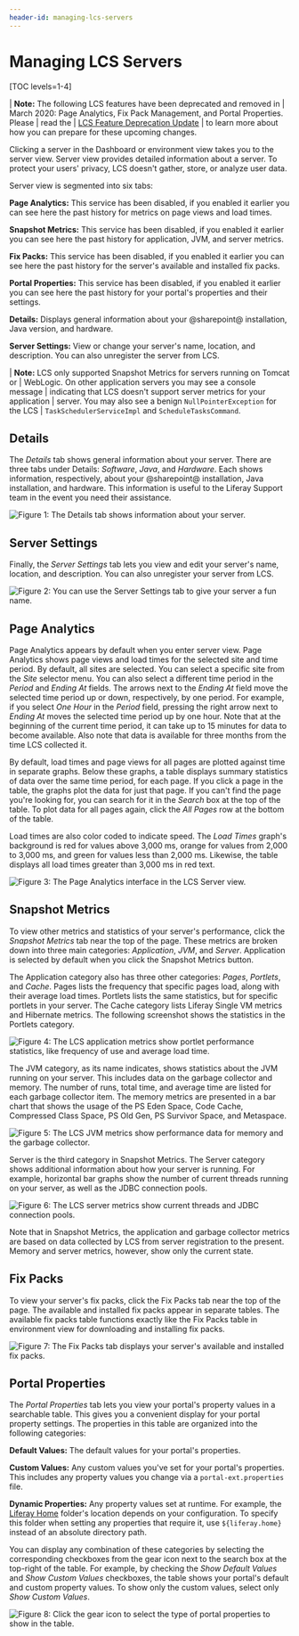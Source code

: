 ```yaml
---
header-id: managing-lcs-servers
---
```


# Managing LCS Servers

[TOC levels=1-4]

| **Note:** The following LCS features have been deprecated and removed in
| March 2020: Page Analytics, Fix Pack Management, and Portal Properties. Please
| read the 
| [LCS Feature Deprecation Update](https://help.liferay.com/hc/en-us/articles/360037317691-Liferay-Connected-Services-Feature-Deprecation-Update-March-2020)
| to learn more about how you can prepare for these upcoming changes. 

Clicking a server in the Dashboard or environment view takes you to the server 
view. Server view provides detailed information about a server. To protect your users' privacy, LCS doesn't 
gather, store, or analyze user data. 

Server view is segmented into six tabs: 

**Page Analytics:** This service has been disabled, if you enabled it earlier you can see here the past history for metrics on page views and load times.

**Snapshot Metrics:** This service has been disabled, if you enabled it earlier you can see here the past history for application, JVM, and server metrics.

**Fix Packs:** This service has been disabled, if you enabled it earlier you can see here the past history for the server's available and installed fix packs.

**Portal Properties:** This service has been disabled, if you enabled it earlier you can see here the past history for your portal's properties and their settings.

**Details:** Displays general information about your @sharepoint@ installation, 
Java version, and hardware.
 
**Server Settings:** View or change your server's name, location, and 
description. You can also unregister the server from LCS. 

| **Note:** LCS only supported Snapshot Metrics for servers running on Tomcat or 
| WebLogic. On other application servers you may see a console message 
| indicating that LCS doesn't support server metrics for your application 
| server. You may also see a benign `NullPointerException` for the LCS 
| `TaskSchedulerServiceImpl` and `ScheduleTasksCommand`. 

## Details

The *Details* tab shows general information about your server. There are three 
tabs under Details: *Software*, *Java*, and *Hardware*. Each shows information, 
respectively, about your @sharepoint@ installation, Java installation, and 
hardware. This information is useful to the Liferay Support team in the event 
you need their assistance. 

![Figure 1: The Details tab shows information about your server.](../../../images-dxp/lcs-server-details.png)

## Server Settings

Finally, the *Server Settings* tab lets you view and edit your server's name,
location, and description. You can also unregister your server from LCS. 

![Figure 2: You can use the Server Settings tab to give your server a fun name.](../../../images-dxp/lcs-server-settings.png)

## Page Analytics

Page Analytics appears by default when you enter server view. Page Analytics
shows page views and load times for the selected site and time period. By
default, all sites are selected. You can select a specific site from the *Site*
selector menu. You can also select a different time period in the *Period* and
*Ending At* fields. The arrows next to the *Ending At* field move the selected
time period up or down, respectively, by one period. For example, if you select
*One Hour* in the *Period* field, pressing the right arrow next to *Ending At*
moves the selected time period up by one hour. Note that at the beginning of the
current time period, it can take up to 15 minutes for data to become available.
Also note that data is available for three months from the time LCS collected
it. 

By default, load times and page views for all pages are plotted against time in 
separate graphs. Below these graphs, a table displays summary statistics of data
over the same time period, for each page. If you click a page in the table, the
graphs plot the data for just that page. If you can't find the page you're
looking for, you can search for it in the *Search* box at the top of the table.
To plot data for all pages again, click the *All Pages* row at the bottom of the
table. 

Load times are also color coded to indicate speed. The *Load Times* graph's 
background is red for values above 3,000 ms, orange for values from 2,000 to 
3,000 ms, and green for values less than 2,000 ms. Likewise, the table displays 
all load times greater than 3,000 ms in red text. 

![Figure 3: The Page Analytics interface in the LCS Server view.](../../../images-dxp/lcs-page-analytics-01.png)

## Snapshot Metrics

To view other metrics and statistics of your server's performance, click the 
*Snapshot Metrics* tab near the top of the page. These metrics are broken down 
into three main categories: *Application*, *JVM*, and *Server*. Application is 
selected by default when you click the Snapshot Metrics button. 

The Application category also has three other categories: *Pages*, *Portlets*, 
and *Cache*. Pages lists the frequency that specific pages load, along with
their average load times. Portlets lists the same statistics, but for specific
portlets in your server. The Cache category lists Liferay Single VM metrics and
Hibernate metrics. The following screenshot shows the statistics in the Portlets
category.

![Figure 4: The LCS application metrics show portlet performance statistics, like frequency of use and average load time.](../../../images-dxp/lcs-server-metrics-application-portlets.png)

The JVM category, as its name indicates, shows statistics about the JVM running 
on your server. This includes data on the garbage collector and memory. The 
number of runs, total time, and average time are listed for each garbage 
collector item. The memory metrics are presented in a bar chart that shows the 
usage of the PS Eden Space, Code Cache, Compressed Class Space, PS Old Gen, PS 
Survivor Space, and Metaspace. 

![Figure 5: The LCS JVM metrics show performance data for memory and the garbage collector.](../../../images-dxp/lcs-server-metrics-jvm.png)

Server is the third category in Snapshot Metrics. The Server category shows 
additional information about how your server is running. For example, horizontal 
bar graphs show the number of current threads running on your server, as well as 
the JDBC connection pools. 

![Figure 6: The LCS server metrics show current threads and JDBC connection pools.](../../../images-dxp/lcs-metrics-server.png)

Note that in Snapshot Metrics, the application and garbage collector metrics are 
based on data collected by LCS from server registration to the present. Memory 
and server metrics, however, show only the current state. 

## Fix Packs

To view your server's fix packs, click the Fix Packs tab near the top of the 
page. The available and installed fix packs appear in separate tables. The 
available fix packs table functions exactly like the Fix Packs table in 
environment view for downloading and installing fix packs. 

![Figure 7: The Fix Packs tab displays your server's available and installed fix packs.](../../../images-dxp/lcs-server-fix-packs.png)

## Portal Properties

The *Portal Properties* tab lets you view your portal's property values in
a searchable table. This gives you a convenient display for your portal property
settings. The properties in this table are organized into the following
categories: 

**Default Values:** The default values for your portal's properties. 

**Custom Values:** Any custom values you've set for your portal's properties. 
This includes any property values you change via a `portal-ext.properties` 
file.

**Dynamic Properties:** Any property values set at runtime. For example, the 
[Liferay Home](/docs/7-2/deploy/-/knowledge_base/d/liferay-home) 
folder's location depends on your configuration. To specify this folder when
setting any properties that require it, use `${liferay.home}` instead of an
absolute directory path. 

You can display any combination of these categories by selecting the 
corresponding checkboxes from the gear icon next to the search box at the 
top-right of the table. For example, by checking the *Show Default Values* and 
*Show Custom Values* checkboxes, the table shows your portal's default and 
custom property values. To show only the custom values, select only *Show Custom 
Values*. 

![Figure 8: Click the gear icon to select the type of portal properties to show in the table.](../../../images-dxp/lcs-server-portal-properties.png)
